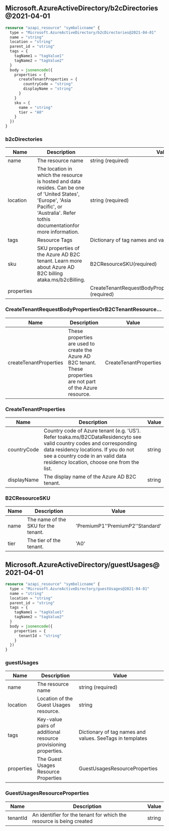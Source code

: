 ## Microsoft.AzureActiveDirectory/b2cDirectories@2021-04-01

```terraform
resource "azapi_resource" "symbolicname" {
  type = "Microsoft.AzureActiveDirectory/b2cDirectories@2021-04-01"
  name = "string"
  location = "string"
  parent_id = "string"
  tags = {
    tagName1 = "tagValue1"
    tagName2 = "tagValue2"
  }
  body = jsonencode({
    properties = {
      createTenantProperties = {
        countryCode = "string"
        displayName = "string"
      }
    }
    sku = {
      name = "string"
      tier = "A0"
    }
  })
}

```

### b2cDirectories

| Name | Description | Value |
|-|-|-|
| name | The resource name | string (required) |
| location | The location in which the resource is hosted and data resides. Can be one of 'United States', 'Europe', 'Asia Pacific', or 'Australia'. Refer tothis documentationfor more information. | string (required) |
| tags | Resource Tags | Dictionary of tag names and values. SeeTags in templates |
| sku | SKU properties of the Azure AD B2C tenant. Learn more about Azure AD B2C billing ataka.ms/b2cBilling. | B2CResourceSKU(required) |
| properties |  | CreateTenantRequestBodyPropertiesOrB2CTenantResource...(required) |


### CreateTenantRequestBodyPropertiesOrB2CTenantResource...

| Name | Description | Value |
|-|-|-|
| createTenantProperties | These properties are used to create the Azure AD B2C tenant. These properties are not part of the Azure resource. | CreateTenantProperties |


### CreateTenantProperties

| Name | Description | Value |
|-|-|-|
| countryCode | Country code of Azure tenant (e.g. 'US'). Refer toaka.ms/B2CDataResidencyto see valid country codes and corresponding data residency locations. If you do not see a country code in an valid data residency location, choose one from the list. | string |
| displayName | The display name of the Azure AD B2C tenant. | string |


### B2CResourceSKU

| Name | Description | Value |
|-|-|-|
| name | The name of the SKU for the tenant. | 'PremiumP1''PremiumP2''Standard' |
| tier | The tier of the tenant. | 'A0' |
## Microsoft.AzureActiveDirectory/guestUsages@2021-04-01

```terraform
resource "azapi_resource" "symbolicname" {
  type = "Microsoft.AzureActiveDirectory/guestUsages@2021-04-01"
  name = "string"
  location = "string"
  parent_id = "string"
  tags = {
    tagName1 = "tagValue1"
    tagName2 = "tagValue2"
  }
  body = jsonencode({
    properties = {
      tenantId = "string"
    }
  })
}

```

### guestUsages

| Name | Description | Value |
|-|-|-|
| name | The resource name | string (required) |
| location | Location of the Guest Usages resource. | string |
| tags | Key-value pairs of additional resource provisioning properties. | Dictionary of tag names and values. SeeTags in templates |
| properties | The Guest Usages Resource Properties | GuestUsagesResourceProperties |


### GuestUsagesResourceProperties

| Name | Description | Value |
|-|-|-|
| tenantId | An identifier for the tenant for which the resource is being created | string |

